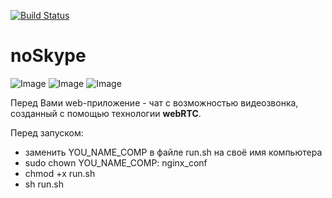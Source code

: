 [![Build Status](https://travis-ci.com/AlexeyDer/noSkype.svg?branch=release)](https://travis-ci.com/AlexeyDer/noSkype)
# noSkype
![Image](https://hsto.org/webt/5b/22/62/5b2262cea66f9381421890.png)
![Image](https://cdn.iconscout.com/icon/free/png-256/gradle-3-1175026.png)
![Image](https://www.matt-thornton.net/wordpress/wp-content/uploads/0dd7193f-e747-4a15-b797-818b9fac3656-mysql.png)

Перед Вами web-приложение - чат с возможностью видеозвонка, созданный с помощью технологии **webRTC**.

Перед запуском:
- заменить YOU_NAME_COMP в файле run.sh на своё имя компьютера
- sudo chown YOU_NAME_COMP: nginx_conf
- chmod +x run.sh
- sh run.sh
